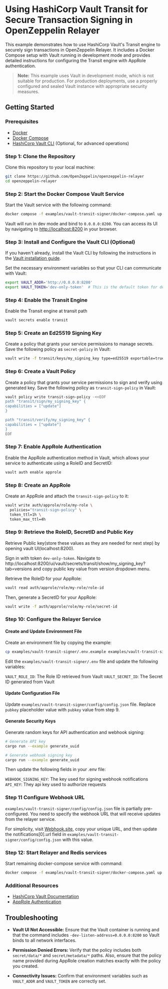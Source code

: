 # Using HashiCorp Vault Transit for Secure Transaction Signing in OpenZeppelin Relayer

This example demonstrates how to use HashiCorp Vault's Transit engine to securely sign transactions in OpenZeppelin Relayer. It includes a Docker Compose setup with Vault running in development mode and provides detailed instructions for configuring the Transit engine with AppRole authentication.

> **Note:** This example uses Vault in development mode, which is not suitable for production. For production deployments, use a properly configured and sealed Vault instance with appropriate security measures.


## Getting Started


### Prerequisites

- [Docker](https://docs.docker.com/get-docker/)
- [Docker Compose](https://docs.docker.com/compose/install/)
- [HashiCorp Vault CLI](https://developer.hashicorp.com/vault/tutorials/get-started/install-binary?productSlug=vault&tutorialSlug=getting-started&tutorialSlug=getting-started-install) (Optional, for advanced operations)


### Step 1: Clone the Repository

Clone this repository to your local machine:

```bash
git clone https://github.com/OpenZeppelin/openzeppelin-relayer
cd openzeppelin-relayer
```


### Step 2: Start the Docker Compose Vault Service

Start the Vault service with the following command:

```bash
docker compose -f examples/vault-transit-signer/docker-compose.yaml up vault

```

Vault will run in dev mode and bind to `0.0.0.0:8200`. You can access its UI by navigating to [http://localhost:8200](http://localhost:8200) in your browser.


### Step 3: Install and Configure the Vault CLI (Optional)

If you haven't already, install the Vault CLI by following the instructions in the [Vault installation guide](https://developer.hashicorp.com/vault/tutorials/get-started/install-binary?productSlug=vault&tutorialSlug=getting-started&tutorialSlug=getting-started-install).

Set the necessary environment variables so that your CLI can communicate with Vault:

```bash
export VAULT_ADDR='http://0.0.0.0:8200'
export VAULT_TOKEN='dev-only-token'  # This is the default token for dev mode defined in docker-compose fi;e
```


### Step 4: Enable the Transit Engine

Enable the Transit engine at transit path

```bash
vault secrets enable transit
```


### Step 5: Create an Ed25519 Signing Key

Create a policy that grants your service permissions to manage secrets. Save the following policy as `secret-policy` in Vault:

```bash
vault write -f transit/keys/my_signing_key type=ed25519 exportable=true
```


### Step 6: Create a Vault Policy

Create a policy that grants your service permissions to sign and verify using generated key. Save the following policy as `transit-sign-policy` in Vault:

```bash
vault policy write transit-sign-policy -<<EOF
path "transit/sign/my_signing_key" {
capabilities = ["update"]
}

path "transit/verify/my_signing_key" {
capabilities = ["update"]
}
EOF
```


### Step 7: Enable AppRole Authentication

Enable the AppRole authentication method in Vault, which allows your service to authenticate using a RoleID and SecretID:

```bash
vault auth enable approle
```


### Step 8: Create an AppRole

Create an AppRole and attach the `transit-sign-policy` to it:

```bash
vault write auth/approle/role/my-role \
  policies="transit-sign-policy" \
  token_ttl=1h \
  token_max_ttl=4h
```


### Step 9: Retrieve the RoleID, SecretID and Public Key

Retrieve Public key(store these values as they are needed for next step) by opening vault UI(localhost:8200).

Sign in with token `dev-only-token`. Navigate to http://localhost:8200/ui/vault/secrets/transit/show/my_signing_key?tab=versions and copy public key value from version dropdown menu.



Retrieve the RoleID for your AppRole:

```bash
vault read auth/approle/role/my-role/role-id
```

Then, generate a SecretID for your AppRole:

```bash
vault write -f auth/approle/role/my-role/secret-id
```


### Step 10: Configure the Relayer Service


#### Create and Update Environment File

Create an environment file by copying the example:

```bash
cp examples/vault-transit-signer/.env.example examples/vault-transit-signer/.env
```

Edit the `examples/vault-transit-signer/.env` file and update the following variables:

`VAULT_ROLE_ID`: The Role ID retrieved from Vault
`VAULT_SECRET_ID`: The Secret ID generated from Vault


#### Update Configuration File

Update `examples/vault-transit-signer/config/config.json` file. Replace `pubkey` placeholder value with `pubkey` value from step 9.


#### Generate Security Keys

Generate random keys for API authentication and webhook signing:


```bash
# Generate API key
cargo run --example generate_uuid

# Generate webhook signing key
cargo run --example generate_uuid

```

Then update the following fields in your .env file:

`WEBHOOK_SIGNING_KEY`: The key used for signing webhook notifications
`API_KEY`: They api key used to authorize requests


### Step 11 Configure Webhook URL

`examples/vault-transit-signer/config/config.json` file is partially pre-configured. You need to specify the webhook URL that will receive updates from the relayer service.

For simplicity, visit [Webhook.site](https://webhook.site), copy your unique URL, and then update the notifications[0].url field in `examples/vault-transit-signer/config/config.json` with this value.


### Step 12: Start Relayer and Redis services

Start remaining docker-compose service with command:

```bash
docker compose -f examples/vault-transit-signer/docker-compose.yaml up -d

```


### Additional Resources

- [HashiCorp Vault Documentation](https://www.vaultproject.io/docs/)
- [AppRole Authentication](https://www.vaultproject.io/docs/auth/approle)

## Troubleshooting

- **Vault UI Not Accessible:**
  Ensure that the Vault container is running and that the command includes `-dev-listen-address=0.0.0.0:8200` so Vault binds to all network interfaces.

- **Permission Denied Errors:**
  Verify that the policy includes both `secret/data/*` and `secret/metadata/*` paths. Also, ensure that the policy name provided during AppRole creation matches exactly with the policy you created.

- **Connectivity Issues:**
  Confirm that environment variables such as `VAULT_ADDR` and `VAULT_TOKEN` are correctly set.
